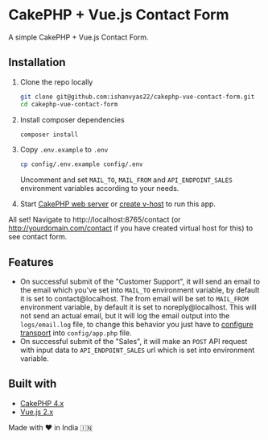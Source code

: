 # CakePHP + Vue.js Contact Form

A simple CakePHP + Vue.js Contact Form.

## Installation

1. Clone the repo locally

    ```bash
    git clone git@github.com:ishanvyas22/cakephp-vue-contact-form.git
    cd cakephp-vue-contact-form
    ```
    
2. Install composer dependencies

    ```bash
    composer install
    ```
    
3. Copy `.env.example` to `.env`

    ```bash
    cp config/.env.example config/.env
    ```
    Uncomment and set `MAIL_TO`, `MAIL_FROM` and `API_ENDPOINT_SALES` environment variables according to your needs.
    
4. Start [CakePHP web server](https://book.cakephp.org/4/en/installation.html#development-server) or [create v-host](https://www.digitalocean.com/community/tutorials/how-to-install-the-apache-web-server-on-ubuntu-18-04) to run this app.

All set! Navigate to http://localhost:8765/contact (or http://yourdomain.com/contact if you have created virtual host for this) to see contact form.

## Features

- On successful submit of the "Customer Support", it will send an email to the email which you've set into `MAIL_TO` environment variable, by default it is set to contact@localhost. The from email will be set to `MAIL_FROM` environment variable, by default it is set to noreply@localhost. This will not send an actual email, but it will log the email output into the `logs/email.log` file, to change this behavior you just have to [configure transport](https://book.cakephp.org/4/en/core-libraries/email.html#configuring-transports) into `config/app.php` file.
- On successful submit of the "Sales", it will make an `POST` API request with input data to `API_ENDPOINT_SALES` url which is set into environment variable.

## Built with

- [CakePHP 4.x](https://book.cakephp.org/4/en/intro.html)
- [Vue.js 2.x](https://vuejs.org/v2/guide/)

Made with ❤️ in India 🇮🇳
